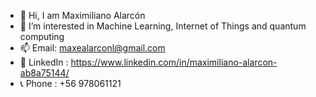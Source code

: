 - 👋 Hi, I am Maximiliano Alarcón
- 👀 I’m interested in Machine Learning, Internet of Things and quantum computing
- 📫 Email: maxealarconl@gmail.com
- 👔 LinkedIn : https://www.linkedin.com/in/maximiliano-alarcon-ab8a75144/
- 📞 Phone : +56 978061121


